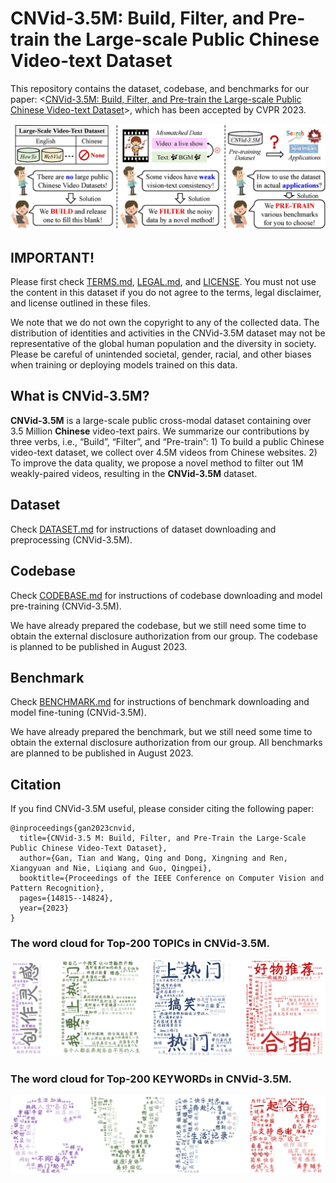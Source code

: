 # CNVid-3.5M: Build, Filter, and Pre-train the Large-scale Public Chinese Video-text Dataset

This repository contains the dataset, codebase, and benchmarks for our paper: <[CNVid-3.5M: Build, Filter, and Pre-train the Large-scale Public Chinese Video-text Dataset](https://openaccess.thecvf.com/content/CVPR2023/papers/Gan_CNVid-3.5M_Build_Filter_and_Pre-Train_the_Large-Scale_Public_Chinese_Video-Text_CVPR_2023_paper.pdf)>, which has been accepted by CVPR 2023.

![alt text](demo_figs/teaser_figure.jpg)

## IMPORTANT!

Please first check [TERMS.md]([prj/cnvid_vtp/TERMS.md](https://github.com/alipay/Ant-Multi-Modal-Framework/blob/main/prj/cnvid_vtp/TERMS.md)), [LEGAL.md](LEGAL.md), and [LICENSE](LICENSE). You must not use the content in this dataset if you do not agree to the terms, legal disclaimer, and license outlined in these files.

We note that we do not own the copyright to any of the collected data. The distribution of identities and activities in the CNVid-3.5M dataset may not be representative of the global human population and the diversity in society. Please be careful of unintended societal, gender, racial, and other biases when training or deploying models trained on this data.

## What is CNVid-3.5M?

**CNVid-3.5M** is a large-scale public cross-modal dataset containing over 3.5 Million **Chinese** video-text pairs. We summarize our contributions by three verbs, i.e., “Build”, “Filter”, and “Pre-train”: 1) To build a public Chinese video-text dataset, we collect over 4.5M videos from Chinese websites. 2) To improve the data quality, we propose a novel method to filter out 1M weakly-paired videos, resulting in the **CNVid-3.5M** dataset.

## Dataset

Check [DATASET.md](DATASET.md) for instructions of dataset downloading and preprocessing (CNVid-3.5M).

## Codebase

Check [CODEBASE.md](CODEBASE.md) for instructions of codebase downloading and model pre-training (CNVid-3.5M).

We have already prepared the codebase, but we still need some time to obtain the external disclosure authorization from our group. The codebase is planned to be published in August 2023.

## Benchmark

Check [BENCHMARK.md](BENCHMARK.md) for instructions of benchmark downloading and model fine-tuning (CNVid-3.5M).

We have already prepared the benchmark, but we still need some time to obtain the external disclosure authorization from our group. All benchmarks are planned to be published in August 2023.

## Citation

If you find CNVid-3.5M useful, please consider citing the following paper:

```
@inproceedings{gan2023cnvid,
  title={CNVid-3.5 M: Build, Filter, and Pre-Train the Large-Scale Public Chinese Video-Text Dataset},
  author={Gan, Tian and Wang, Qing and Dong, Xingning and Ren, Xiangyuan and Nie, Liqiang and Guo, Qingpei},
  booktitle={Proceedings of the IEEE Conference on Computer Vision and Pattern Recognition},
  pages={14815--14824},
  year={2023}
}
```
### The word cloud for Top-200 TOPICs in CNVid-3.5M.

![alt text](demo_figs/topic_cloud_t200.jpg)

### The word cloud for Top-200 KEYWORDs in CNVid-3.5M.
![alt text](demo_figs/keyword_cloud_t200.jpg)
